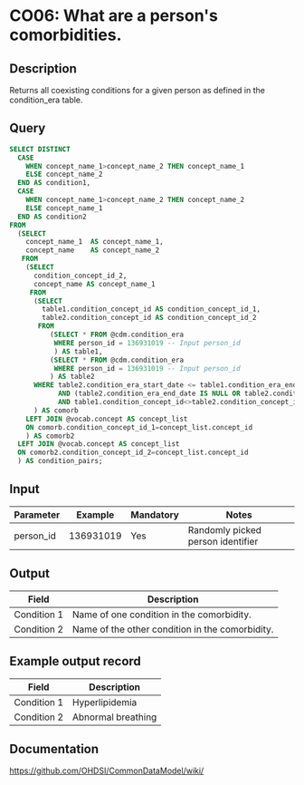 <!---
Group:condition occurrence
Name:CO06 What are a person's comorbidities.
Author:Patrick Ryan
CDM Version: 5.3
-->

# CO06: What are a person's comorbidities.

## Description
Returns all coexisting conditions for a given person as defined in the condition_era table.

## Query
```sql
SELECT DISTINCT
  CASE 
    WHEN concept_name_1>concept_name_2 THEN concept_name_1 
    ELSE concept_name_2 
  END AS condition1,
  CASE 
    WHEN concept_name_1>concept_name_2 THEN concept_name_2 
    ELSE concept_name_1 
  END AS condition2
FROM 
  (SELECT
    concept_name_1  AS concept_name_1,
    concept_name    AS concept_name_2
   FROM 
    (SELECT
      condition_concept_id_2,
      concept_name AS concept_name_1
     FROM 
      (SELECT
        table1.condition_concept_id AS condition_concept_id_1,
        table2.condition_concept_id AS condition_concept_id_2
       FROM
          (SELECT * FROM @cdm.condition_era 
           WHERE person_id = 136931019 -- Input person_id
           ) AS table1,
          (SELECT * FROM @cdm.condition_era 
           WHERE person_id = 136931019 -- Input person_id
          ) AS table2
      WHERE table2.condition_era_start_date <= table1.condition_era_end_date 
            AND (table2.condition_era_end_date IS NULL OR table2.condition_era_end_date >= table1.condition_era_start_date) 
            AND table1.condition_concept_id<>table2.condition_concept_id
      ) AS comorb
    LEFT JOIN @vocab.concept AS concept_list 
    ON comorb.condition_concept_id_1=concept_list.concept_id
    ) AS comorb2
  LEFT JOIN @vocab.concept AS concept_list 
  ON comorb2.condition_concept_id_2=concept_list.concept_id
  ) AS condition_pairs;
```

## Input

| Parameter |  Example |  Mandatory |  Notes |
| --- | --- | --- | --- |
| person_id | 136931019 | Yes | Randomly picked person identifier |

## Output

|  Field |  Description |
| --- | --- |
| Condition 1 | Name of one condition in the comorbidity. |
| Condition 2 | Name of the other condition in the comorbidity. |

## Example output record

|  Field |  Description |
| --- | --- |
| Condition 1 | Hyperlipidemia |
| Condition 2 | Abnormal breathing |


## Documentation
https://github.com/OHDSI/CommonDataModel/wiki/
